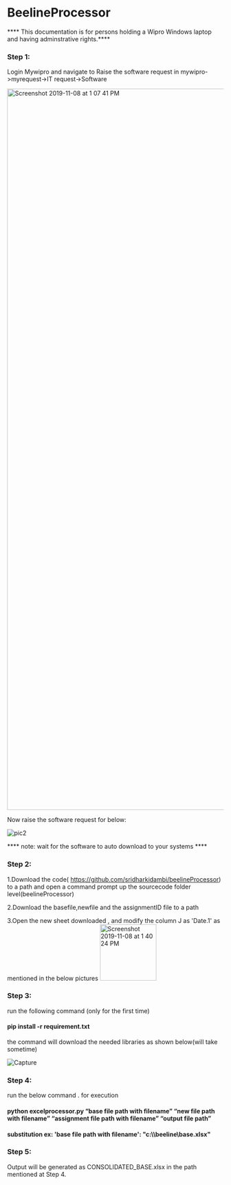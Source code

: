 # BeelineProcessor

**** This documentation is for persons holding a Wipro Windows laptop and having adminstrative rights.****

### Step 1:
Login Mywipro and navigate to Raise the software request in mywipro->myrequest->IT request->Software  

<img width="1678" alt="Screenshot 2019-11-08 at 1 07 41 PM" src="https://user-images.githubusercontent.com/8262606/68458499-f9bbc000-0228-11ea-9c0f-1da5db61d504.png">

Now raise the software request for below:

![pic2](https://user-images.githubusercontent.com/8262606/68460569-35a55400-022e-11ea-8949-f89d55305eb0.PNG)


**** note: wait for the software to auto download to your systems ****

### Step 2:
1.Download the code( https://github.com/sridharkidambi/beelineProcessor)  to a path  and open a command prompt up the sourcecode folder level(beelineProcessor)

2.Download the basefile,newfile and the assignmentID file to a path

3.Open the new sheet downloaded , and modify the column J as 'Date.1' as mentioned in the below pictures
 <img width="131" alt="Screenshot 2019-11-08 at 1 40 24 PM" src="https://user-images.githubusercontent.com/8262606/68460376-c3347400-022d-11ea-9436-dce02815ca8e.png">

### Step 3:
 run the following command (only for the first time)
 
#### pip install -r requirement.txt
 
 the command will download the needed libraries as shown below(will take sometime)
 
 ![Capture](https://user-images.githubusercontent.com/8262606/68460640-638a9880-022e-11ea-9655-4198570edd3d.PNG)
 
 ### Step 4:
 
 run the below  command . for execution 
 
 #### python excelprocessor.py  “base file path with filename” “new file path with filename” “assignment file path with    filename” “output file path” 
 
#### substitution ex:  'base file path with filename': "c:\\\beeline\\base.xlsx"
 
 ### Step 5:
 
 Output will be generated as CONSOLIDATED_BASE.xlsx in the path <output file path> mentioned at Step 4.
 



